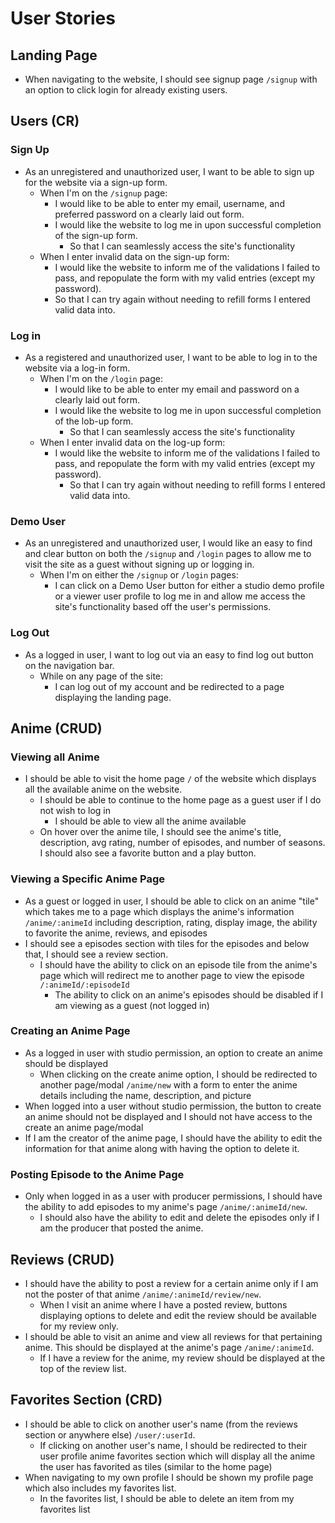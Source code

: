 # User Stories

## Landing Page
* When navigating to the website, I should see signup page `/signup` with an option to click login for already existing users.

## Users (CR)
### Sign Up

* As an unregistered and unauthorized user, I want to be able to sign up for the website via a sign-up form.
  * When I'm on the `/signup` page:
    * I would like to be able to enter my email, username, and preferred password on a clearly laid out form.
    * I would like the website to log me in upon successful completion of the sign-up form.
      * So that I can seamlessly access the site's functionality
  * When I enter invalid data on the sign-up form:
    * I would like the website to inform me of the validations I failed to pass, and repopulate the form with my valid entries (except my password).
    * So that I can try again without needing to refill forms I entered valid data into.

### Log in

* As a registered and unauthorized user, I want to be able to log in to the website via a log-in form.
  * When I'm on the `/login` page:
    * I would like to be able to enter my email and password on a clearly laid out form.
    * I would like the website to log me in upon successful completion of the lob-up form.
      * So that I can seamlessly access the site's functionality
  * When I enter invalid data on the log-up form:
    * I would like the website to inform me of the validations I failed to pass, and repopulate the form with my valid entries (except my password).
      * So that I can try again without needing to refill forms I entered valid data into.



### Demo User

* As an unregistered and unauthorized user, I would like an easy to find and clear button on both the `/signup` and `/login` pages to allow me to visit the site as a guest without signing up or logging in.
  * When I'm on either the `/signup` or `/login` pages:
    * I can click on a Demo User button for either a studio demo profile or a viewer user profile to log me in and allow me access the site's functionality based off the user's permissions.

### Log Out

* As a logged in user, I want to log out via an easy to find log out button on the navigation bar.
  * While on any page of the site:
    * I can log out of my account and be redirected to a page displaying the landing page.


## Anime (CRUD)

### Viewing all Anime
* I should be able to visit the home page `/` of the website which displays all the available anime on the website.
  * I should be able to continue to the home page as a guest user if I do not wish to log in
    * I should be able to view all the anime available
  * On hover over the anime tile, I should see the anime's title, description, avg rating, number of episodes, and number of seasons. I should also see a favorite button and a play button.

### Viewing a Specific Anime Page
* As a guest or logged in user, I should be able to click on an anime "tile" which takes me to a page which displays the anime's information `/anime/:animeId` including description, rating, display image, the ability to favorite the anime, reviews, and episodes
* I should see a episodes section with tiles for the episodes and below that, I should see a review section.
  * I should have the ability to click on an episode tile from the anime's page which will redirect me to another page to view the episode `/:animeId/:episodeId`
    * The ability to click on an anime's episodes should be disabled if I am viewing as a guest (not logged in)


### Creating an Anime Page

* As a logged in user with studio permission, an option to create an anime should be displayed
  * When clicking on the create anime option, I should be redirected to another page/modal `/anime/new` with a form to enter the anime details including the name, description, and picture
* When logged into a user without studio permission, the button to create an anime should not be displayed and I should not have access to the create an anime page/modal
* If I am the creator of the anime page, I should have the ability to edit the information for that anime along with having the option to delete it.

### Posting Episode to the Anime Page

* Only when logged in as a user with producer permissions, I should have the ability to add episodes to my anime's page `/anime/:animeId/new`.
  * I should also have the ability to edit and delete the episodes only if I am the producer that posted the anime. 

## Reviews (CRUD)

* I should have the ability to post a review for a certain anime only if I am not the poster of that anime `/anime/:animeId/review/new`.
  * When I visit an anime where I have a posted review, buttons displaying options to delete and edit the review should be available for my review only.
* I should be able to visit an anime and view all reviews for that pertaining anime. This should be displayed at the anime's page `/anime/:animeId`.
  * If I have a review for the anime, my review should be displayed at the top of the review list. 


## Favorites Section (CRD)
* I should be able to click on another user's name (from the reviews section or anywhere else) `/user/:userId`. 
  * If clicking on another user's name, I should be redirected to their user profile anime favorites section which will display all the anime the user has favorited as tiles (similar to the home page)
* When navigating to my own profile I should be shown my profile page which also includes my favorites list.
  * In the favorites list, I should be able to delete an item from my favorites list



